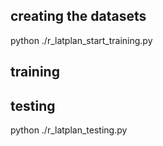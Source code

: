 ## creating the datasets

python ./r_latplan_start_training.py


## training



## testing

python ./r_latplan_testing.py